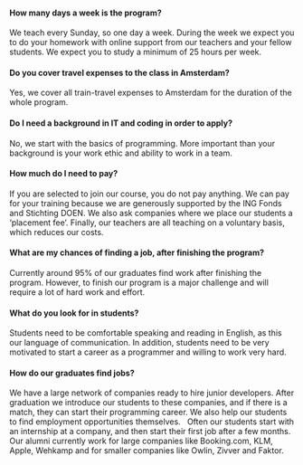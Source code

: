 #### How many days a week is the program?     

We teach every Sunday, so one day a week. During the week we expect you to do your homework with online support from our teachers and your fellow students. We expect you to study a minimum of 25 hours per week.   

#### Do you cover travel expenses to the class in Amsterdam?  

Yes, we cover all train-travel expenses to Amsterdam for the duration of the whole program.   

#### Do I need a background in IT and coding in order to apply?      

No, we start with the basics of programming. More important than your background is your work ethic and ability to work in a team.

#### How much do I need to pay?     

If you are selected to join our course, you do not pay anything. We can pay for your training because we are generously supported by the ING Fonds and Stichting DOEN. We also ask companies where we place our students a ‘placement fee’. Finally, our teachers are all teaching on a voluntary basis, which reduces our costs.   

#### What are my chances of finding a job, after finishing the program?     

Currently around 95% of our graduates find work after finishing the program. However, to finish our program is a major challenge and will require a lot of hard work and effort. 

#### What do you look for in students?      

Students need to be comfortable speaking and reading in English, as this our language of communication. In addition, students need to be very motivated to start a career as a programmer and willing to work very hard.   

#### How do our graduates find jobs?   

We have a large network of companies ready to hire junior developers. After graduation we introduce our students to these companies, and if there is a match, they can start their programming career. We also help our students to find employment opportunities themselves.   Often our students start with an internship at a company, and then start their first job after a few months. Our alumni currently work for large companies like Booking.com, KLM, Apple, Wehkamp and for smaller companies like Owlin, Zivver and Faktor.  